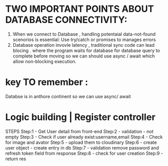 # TWO IMPORTANT POINTS ABOUT DATABASE CONNECTIVITY:
 1. When we connect to Database , handling potentaial data-not-found scenorios is essential: Use try/catch or promises to manages errors
 2. Database operation invovle latency , traditional sync code can lead blocing . where the program waits for database for database query to complete before moving  so we can should use async / await which allow non-blocking execution.


# key TO remember :
Databse is in anthore continent so we can use async/ await 

# Logic building | Register controller
 STEPS
    Step:1 - Get User detail from front-end 
    Step:2 - validation - not empty
    Step:3 - Check if user already exist:username,email
    Step:4 - Check for image and avator
    Step:5 - upload them to cloudinary
    Step:6 - create user object - create entry in db
    Step:7 - validation remove password and refresh token field from response
    Step:8 - check for user creation
    Step:9 - return res